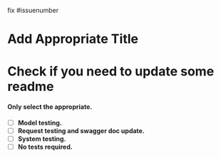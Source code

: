 fix #issuenumber

# Add Appropriate Title

# Check if you need to update some readme

#### Only select the appropriate.

- [ ] **Model testing.**
- [ ] **Request testing and swagger doc update.**
- [ ] **System testing.**
- [ ] **No tests required.**
